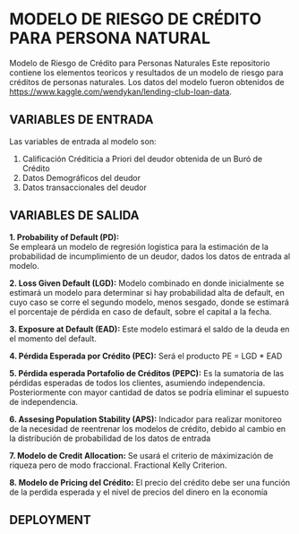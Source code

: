 # MODELO DE RIESGO DE CRÉDITO PARA PERSONA NATURAL
Modelo de Riesgo de Crédito para Personas Naturales
Este repositorio contiene los elementos teoricos y resultados de un modelo de riesgo para créditos de personas naturales.
Los datos del modelo fueron obtenidos de https://www.kaggle.com/wendykan/lending-club-loan-data.

## VARIABLES DE ENTRADA

Las variables de entrada al modelo son:

1. Calificación Créditicia a Priori del deudor obtenida de un Buró de Crédito
2. Datos Demográficos del deudor
3. Datos transaccionales del deudor

## VARIABLES DE SALIDA

**1. Probability of Default (PD):**  
Se empleará un modelo de regresión logistica para la estimación de la probabilidad de incumplimiento de un deudor, dados los datos de entrada al modelo.

**2. Loss Given Default (LGD):**
Modelo combinado en donde inicialmente se estimará un modelo para determinar si hay probabilidad alta de default, en cuyo caso se corre el segundo modelo, menos sesgado, donde se estimará el porcentaje de pérdida en caso de default, sobre el capital a la fecha.

**3. Exposure at Default (EAD):**
Este modelo estimará el saldo de la deuda en el momento del default.

**4.  Pérdida Esperada por Crédito (PEC):**
Será el producto PE = LGD * EAD

**5. Pérdida esperada Portafolio de Créditos (PEPC):**
Es la sumatoria de las pérdidas esperadas de todos los clientes, asumiendo independencia.  Posteriormente con mayor cantidad de datos se podría eliminar el supuesto de independencia.

**6. Assesing Population Stability (APS):**
Indicador para realizar monitoreo de la necesidad de reentrenar los modelos de crédito, debido al cambio en la distribución de probabilidad de los datos de entrada

**7. Modelo de Credit Allocation:**
Se usará el criterio de máximización de riqueza pero de modo fraccional.  Fractional Kelly Criterion.

**8. Modelo de Pricing del Crédito:**
El precio del crédito debe ser una función de la perdida esperada y el nivel de precios del dinero en la economía


## DEPLOYMENT



